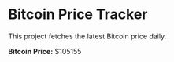 # Bitcoin Price Tracker

This project fetches the latest Bitcoin price daily.

**Bitcoin Price:** $105155
